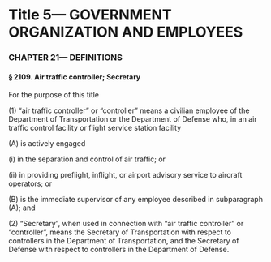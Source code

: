 
# Title 5— GOVERNMENT ORGANIZATION AND EMPLOYEES
### CHAPTER 21— DEFINITIONS
#### § 2109. Air traffic controller; Secretary

For the purpose of this title

(1) “air traffic controller” or “controller” means a civilian employee of the Department of Transportation or the Department of Defense who, in an air traffic control facility or flight service station facility

(A) is actively engaged

(i) in the separation and control of air traffic; or

(ii) in providing preflight, inflight, or airport advisory service to aircraft operators; or

(B) is the immediate supervisor of any employee described in subparagraph (A); and

(2) “Secretary”, when used in connection with “air traffic controller” or “controller”, means the Secretary of Transportation with respect to controllers in the Department of Transportation, and the Secretary of Defense with respect to controllers in the Department of Defense.
